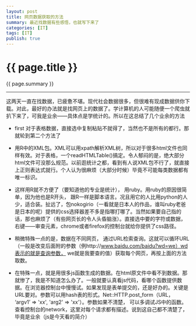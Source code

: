 ```yaml
---
layout: post
title: 网页数据获取的方法
summary: 最近找数据有些感悟，也就写下来了
categories: [IT]
tags: [IT]
publish: true
---
```

                     
# {{ page.title }} #
{{ page.summary }}
******
这两天一直在找数据，已疲惫不堪。现代社会数据很多，但很难有现成数据供你下载。对此，最好的办法就是找网页上的数据了。学计算机的人可能随便一个爬虫就扒下来了，可我是业余——具体点是学统计的。所以在这总结了几个业余的方法

* first 对于表格数据，直接选中复制粘贴不就得了，当然也不是所有的都行。那就轮到第二个方法了

*  用R中的XML包。XML可以用xpath解析XML树，所以对于很多html文件也同样有效。对于表格，一个readHTMLTable()搞定。令人郁闷的是，绝大部分html文件可没那么规范。以前逛统计之都，看到有人说XML包不行了，就直接上正则表达式就行。个人认为很麻烦（大部分时候）毕竟不可能每类数据都有唯一标识。

*  这样用R就不方便了（要知道他的专业是统计）， 用ruby。用ruby的原因很简单，因为他也是R开头， 跟R一样是脚本语言。况且用它的人比用python的人少，适合装。扯远了，包nokogirio（一看就是日本人的作品，谁叫ruby老爸是日本的呢）提供的css选择器差不多是指哪打哪了。当然如果要自己指的话，那也麻烦了（有些网页长的令人头昏脑涨）。直接选中要的字符或数据，右键——审查元素，chrome或者firefox的控制台就给你提供了css路径。

*  稍微特殊一点的是，数据在不同网页， 通过URL检索查询。这就可以循环URL（一般是改变后面附的参数（例http://www.baidu.com/baidu?wd=we）wd表示的就是查询参数， we就是我要查的值）获取每个网页，再按上面的方法取数。

*  在特殊一点，就是用很多js函数生成的数据。在html原文件中看不到数据。那就惨了，我是不知道怎么办了。一般就要认真看js代码，看哪个函数提供数据。在浏览器控制台中慢慢试。如果发现是表单提交的，还是好办的。关键是URL要对。参数可以用hash表的形式。Net::HTTP.post_form（URL， ‘argv1’ => 'xx',  'arg2' => 'xx'）。参数如果不清楚， 可以多调试JS中的函数。查看控制台的network，这里对每个请求都有描述。说到这自己都不清楚了，毕竟是业余（js是今天看的简介）

